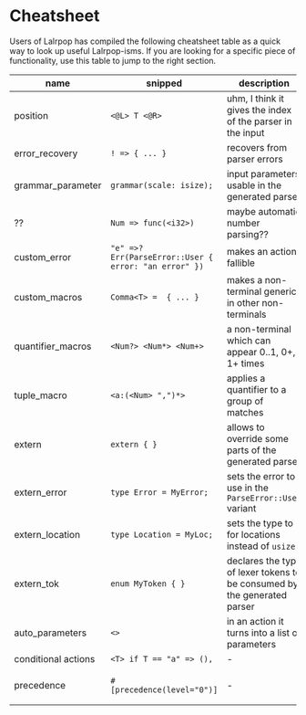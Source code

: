 # Cheatsheet

Users of Lalrpop has compiled the following cheatsheet table as a quick way to
look up useful Lalrpop-isms. If you are looking for a specific piece of
functionality, use this table to jump to the right section.

| name | snipped | description | tutorial |
|---|---|---|---|
| position | `<@L> T <@R>` | uhm, I think it gives the index of the parser in the input | - |
| error_recovery | `! => { ... }` | recovers from parser errors | [Error recovery](tutorial/008_error_recovery.md) |
| grammar_parameter | `grammar(scale: isize);` | input parameters usable in the generated parser | [Passing state parameter](tutorial/009_state_parameter.md) |
| ?? | `Num => func(<i32>)` | maybe automatic number parsing?? | - |
| custom_error | `"e" =>? Err(ParseError::User { error: "an error" })` | makes an action fallible | [Fallible actions](tutorial/007_fallible_actions.md) |
| custom_macros | `Comma<T> =  { ... }` | makes a non-terminal generic in other non-terminals | [Macros](tutorial/006_macros.md) |
| quantifier_macros | `<Num?> <Num*> <Num+>` |  a non-terminal which can appear 0..1, 0+, 1+ times | [Macros](tutorial/006_macros.md) |
| tuple_macro | `<a:(<Num> ",")*>` | applies a quantifier to a group of matches | [Macros](tutorial/006_macros.md) |
| extern | `extern { }` | allows to override some parts of the generated parser | [Writing a custom lexer](lexer_tutorial/003_writing_custom_lexer.md) |
| extern_error | `type Error = MyError;` | sets the error to use in the `ParseError::User` variant | [Writing a custom lexer](lexer_tutorial/003_writing_custom_lexer.md) |
| extern_location | `type Location = MyLoc;` | sets the type to for locations instead of `usize` | [Writing a custom lexer](lexer_tutorial/003_writing_custom_lexer.md) |
| extern_tok | `enum MyToken { }` | declares the type of lexer tokens to be consumed by the generated parser  | [Using tokens with references](lexer_tutorial/004_token_references.md) |
| auto_parameters | `<>` | in an action it turns into a list of parameters | [Type inference](tutorial/003_type_inference.md) |
|conditional actions | `<T> if T == "a" => (),` | - | - |
|precedence| `#[precedence(level="0")]` | - | [Handling full expressions](tutorial/004_full_expressions.md) |
